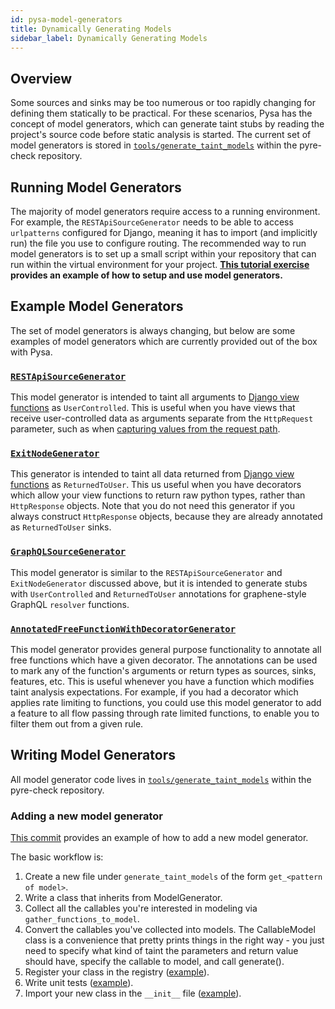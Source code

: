 ```yaml
---
id: pysa-model-generators
title: Dynamically Generating Models
sidebar_label: Dynamically Generating Models
---
```


## Overview

Some sources and sinks may be too numerous or too rapidly changing for defining
them statically to be practical. For these scenarios, Pysa has the concept of
model generators, which can generate taint stubs by reading the project's source code before static analysis is
started. The current set of model generators is stored in
[`tools/generate_taint_models`](https://github.com/facebook/pyre-check/tree/master/tools/generate_taint_models)
within the pyre-check repository.

## Running Model Generators

The majority of model generators require access to a running environment. For
example, the `RESTApiSourceGenerator` needs to be able to access `urlpatterns`
configured for Django, meaning it has to import (and implicitly run) the file
you use to configure routing. The recommended way to run model generators is to set
up a small script within your repository that can run within the virtual
environment for your project. **[This tutorial
exercise](https://github.com/facebook/pyre-check/tree/master/pysa_tutorial/exercise4)
provides an example of how to setup and use model generators.**

## Example Model Generators

The set of model generators is always changing, but below are some examples of
model generators which are currently provided out of the box with Pysa.

### [`RESTApiSourceGenerator`](https://github.com/facebook/pyre-check/blob/master/tools/generate_taint_models/get_REST_api_sources.py)

This model generator is intended to taint all arguments to [Django view
functions](https://docs.djangoproject.com/en/2.2/topics/http/views/) as
`UserControlled`. This is useful when you have views that receive
user-controlled data as arguments separate from the `HttpRequest` parameter,
such as when [capturing values from the request
path](https://docs.djangoproject.com/en/2.2/topics/http/urls/#example).

### [`ExitNodeGenerator`](https://github.com/facebook/pyre-check/blob/master/tools/generate_taint_models/get_exit_nodes.py)

This generator is intended to taint all data returned from [Django view
functions](https://docs.djangoproject.com/en/2.2/topics/http/views/) as
`ReturnedToUser`. This us useful when you have decorators which allow your view
functions to return raw python types, rather than `HttpResponse` objects. Note
that you do not need this generator if you always construct `HttpResponse`
objects, because they are already annotated as `ReturnedToUser` sinks.

### [`GraphQLSourceGenerator`](https://github.com/facebook/pyre-check/blob/master/tools/generate_taint_models/get_graphql_sources.py)

This model generator is similar to the `RESTApiSourceGenerator` and
`ExitNodeGenerator` discussed above, but it is intended to generate stubs with
`UserControlled` and `ReturnedToUser` annotations for graphene-style GraphQL
`resolver` functions.

### [`AnnotatedFreeFunctionWithDecoratorGenerator`](https://github.com/facebook/pyre-check/blob/master/tools/generate_taint_models/get_annotated_free_functions_with_decorator.py)

This model generator provides general purpose functionality to annotate all free
functions which have a given decorator. The annotations can be used to mark any
of the function's arguments or return types as sources, sinks, features, etc.
This is useful whenever you have a function which modifies taint analysis
expectations. For example, if you had a decorator which applies rate limiting to
functions, you could use this model generator to add a feature to all flow passing
through rate limited functions, to enable you to filter them out from a given
rule.

## Writing Model Generators

All model generator code lives in
[`tools/generate_taint_models`](https://github.com/facebook/pyre-check/tree/master/tools/generate_taint_models)
within the pyre-check repository.


### Adding a new model generator

[This commit](https://github.com/facebook/pyre-check/commit/ea900c5e77d4c6d951e9c42b7310613f7f6edf08#diff-9ef72470683730531933e74a50ea98a1)
provides an example of how to add a new model generator.

The basic workflow is:

1. Create a new file under `generate_taint_models` of the form `get_<pattern of model>`.
2. Write a class that inherits from ModelGenerator.
3. Collect all the callables you're interested in modeling via `gather_functions_to_model`.
4. Convert the callables you've collected into models. The CallableModel class is a convenience that pretty prints things in the right way - you just need to specify what kind of taint the parameters and return value should have, specify the callable to model, and call generate().
5. Register your class in the registry ([example](https://github.com/facebook/pyre-check/blob/922410239404aa436691754402b0c3db68c5a46f/tools/generate_taint_models/get_graphql_sources.py#L73-L75)).
6. Write unit tests ([example](https://github.com/facebook/pyre-check/blob/922410239404aa436691754402b0c3db68c5a46f/tools/generate_taint_models/tests/get_annotated_free_functions_with_decorator_test.py)).
7. Import your new class in the `__init__` file ([example](https://github.com/facebook/pyre-check/blob/922410239404aa436691754402b0c3db68c5a46f/tools/generate_taint_models/__init__.py#L7)).
